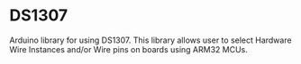 # DS1307
Arduino library for using DS1307. This library allows user to select Hardware Wire Instances and/or Wire pins on boards using ARM32 MCUs. 
